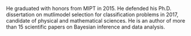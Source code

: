 He graduated with honors from  MIPT in 2015. He defended his Ph.D. dissertation on mutlimodel selection for classification problems in 2017, candidate of physical and mathematical sciences. 
He is an author of more than 15 scientific papers on Bayesian inference and data analysis.

